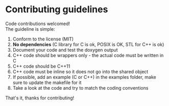 # Contributing guidelines

Code contributions welcomed!<br/>
The guideline is simple:<br/>

1. Conform to the license (MIT)
1. **No dependencies** (C library for C is ok, POSIX is OK, STL for C++ is ok)
1. Document your code and test the doxygen output
1. C++ code should be wrappers only - the actual code must be written in C
1. C++ code should be C++11
1. C++ code must be inline so it does not go into the shared object
1. If possible, add an example (C or C++) in the examples folder, make sure to update the makefile for it
1. Take a look at the code and try to match the coding conventions

That's it, thanks for contributing!
